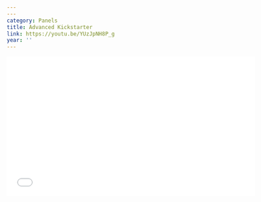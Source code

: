 ```yaml
---
---
category: Panels
title: Advanced Kickstarter
link: https://youtu.be/YUzJpNH8P_g
year: ''
---
```

<iframe width="560" height="315" src="{{ page.link }}" frameborder="0" allowfullscreen></iframe>
